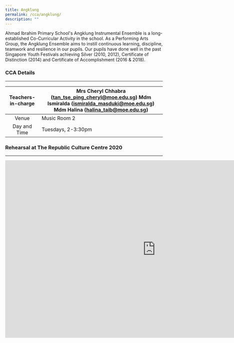 ```yaml
---
title: Angklung
permalink: /cca/angklung/
description: ""
---
```

Ahmad Ibrahim Primary School's Angklung Instrumental Ensemble is a long-established Co-Curricular Activity in the school. As a Performing Arts Group, the Angklung Ensemble aims to instill continuous learning, discipline, teamwork and resilience in our pupils. Our pupils have done well in the past Singapore Youth Festivals achieving Silver (2010, 2012), Certificate of Distinction (2014) and Certificate of Accomplishment (2016 &amp; 2018).

### CCA Details
-----------

  

| Teachers-in-charge  | Mrs Cheryl Chhabra (tan_tse_ping_cheryl@moe.edu.sg) Mdm Ismiralda (ismiralda_masduki@moe.edu.sg) Mdm Halina (halina_taib@moe.edu.sg)  |
|:---:|---|
| Venue | Music Room 2 |
| Day and Time | Tuesdays, 2-3:30pm |


### Rehearsal at The Republic Culture Centre 2020
---------------------------------------------

<iframe allowfullscreen="true" height="569" width="960" frameborder="0" src="https://docs.google.com/presentation/d/e/2PACX-1vRgEFkHBR479VPPQ3hUrLuOpZSHpNRhwIkD-qAHlOQsoJ7_g6jzgYKUpX4utNGGftN8Ewo7BWRFRn-b/embed?start=false&amp;loop=false&amp;delayms=10000"></iframe>